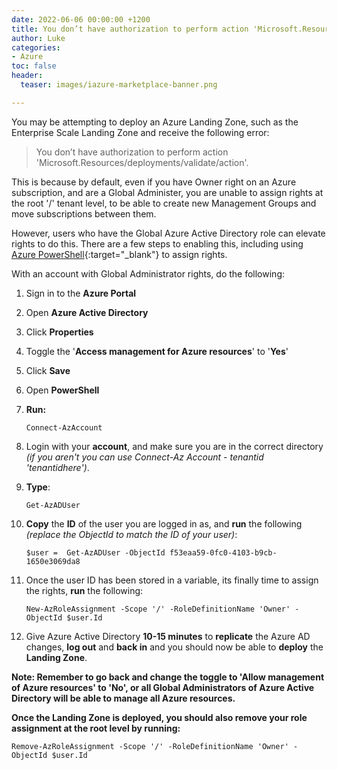 ```yaml
---
date: 2022-06-06 00:00:00 +1200
title: You don’t have authorization to perform action 'Microsoft.Resources/deployments/validate/action'.
author: Luke
categories:
- Azure
toc: false
header:
  teaser: images/iazure-marketplace-banner.png

---
```

You may be attempting to deploy an Azure Landing Zone, such as the Enterprise Scale Landing Zone and receive the following error:

> You don’t have authorization to perform action 'Microsoft.Resources/deployments/validate/action'.

This is because by default, even if you have Owner right on an Azure subscription, and are a Global Administer, you are unable to assign rights at the root '/' tenant level, to be able to create new Management Groups and move subscriptions between them.

However, users who have the Global Azure Active Directory role can elevate rights to do this.  There are a few steps to enabling this, including using [Azure PowerShell](https://docs.microsoft.com/en-us/powershell/azure/what-is-azure-powershell?WT.mc_id=AZ-MVP-5004796 "Azure PowerShell"){:target="_blank"} to assign rights.

With an account with Global Administrator rights, do the following:

 1. Sign in to the **Azure Portal**
 2. Open **Azure Active Directory**
 3. Click **Properties**
 4. Toggle the '**Access management for Azure resources**' to '**Yes**'
 5. Click **Save**
 6. Open **PowerShell**
 7. **Run:**

        Connect-AzAccount
 8. Login with your **account**, and make sure you are in the correct directory _(if you aren't you can use Connect-Az Account - tenantid 'tenantidhere')_.
 9. **Type**:

        Get-AzADUser
10. **Copy** the **ID** of the user you are logged in as, and **run** the following _(replace the ObjectId to match the ID of your user)_:

        $user =  Get-AzADUser -ObjectId f53eaa59-0fc0-4103-b9cb-1650e3069da8
11. Once the user ID has been stored in a variable, its finally time to assign the rights, **run** the following:

        New-AzRoleAssignment -Scope '/' -RoleDefinitionName 'Owner' -ObjectId $user.Id
12. Give Azure Active Directory **10-15 minutes** to **replicate** the Azure AD changes, **log out** and **back in** and you should now be able to **deploy** the **Landing Zone**.

**Note: Remember to go back and change the toggle to 'Allow management of Azure resources' to 'No', or all Global Administrators of Azure Active Directory will be able to manage all Azure resources.**

**Once the Landing Zone is deployed, you should also remove your role assignment at the root level by running:**

    Remove-AzRoleAssignment -Scope '/' -RoleDefinitionName 'Owner' -ObjectId $user.Id
